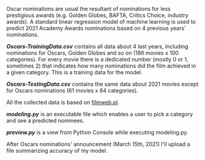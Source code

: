 Oscar nominations are usual the resultant of nominations for less prestigious awards (e.g. Golden Globes, BAFTA, Critics Choice, industry awards). A standard linear 
regression model of machine learning is used to predict 2021 Academy Awards nominations based on 4 previous years' nominations.

***Oscars-TrainingData.csv*** contains all data about 4 last years, including nominations for Oscars, Golden Globes and so on (186 movies x 100 categories). For every movie there is a dedicated number (mostly 0
or 1, sometimes 2) that indicates how many nominations did the film achieved in a given category. This is a training data for the model.

***Oscars-TestingData.csv*** contains the same data about 2021 movies except for Oscars nominations (61 movies x 84 categories).

All the collected data is based on [filmweb.pl](https://www.filmweb.pl/awards).

***modeling.py*** is an executable file which enables a user to pick a category and see a predicted nominees.

***preview.py*** is a view from Python Console while executing modeling.py.

After Oscars nominations' announcement (March 15th, 2021) I'll upload a file summarizing accuracy of my model.
